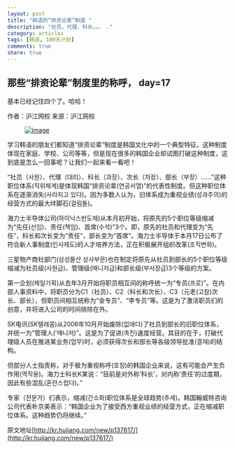```yaml
---
layout: post
title: "韩语的“排资论辈”制度 "
description: "社员，代理，科长。。。 ."
category: articles
tags: [韩语, 100天计划]
comments: true
share: true
---
```



那些“排资论辈”制度里的称呼， day=17
---

基本已经记住四个了。哈哈！

 作者：沪江网校  来源：沪江网校 


<figure >
    <a href="../../images/k17.jpg"><img src="../../images/k17.jpg" alt="image"></a>
     <figcaption>  </figcaption>
</figure>


学习韩语的朋友们都知道“排资论辈”制度是韩国文化中的一个典型特征，这种制度体现在家庭、学校、公司等等，但是现在很多的韩国企业却试图打破这种制度，这到底是怎么一回事呢？让我们一起来看一看吧！



“社员（사원）、代理（대리）、科长（과장）、次长（차장）、部长（부장）……”这种职位体系(직위체계)是体现韩国“排资论辈(연공서열)”的代表性制度。但这种职位体系在逐渐消失(사라지고 있다)。因为多数人认为，旧体系成为重视业绩(성과주의)的经营方式的最大绊脚石(걸림돌)。

海力士半导体公司(하이닉스반도체)从本月初开始，将原先的5个职位等级缩减为“先任(선임)、责任(책임)、首席(수석)”3个。即，原先的社员和代理变为“先任”，科长和次长变为“责任”，部长变为“首席”。海力士半导体于本月17日公布了符合新人事制度(인사제도)的人才培养方法，正在积极展开组织改革(조직변화)。

三星物产商社部门(삼성물산 상사부문)也在制定将原先从社员到部长的5个职位等级缩减为社员级(사원급)、管理级(매니저급)和部长级(부서장급)3个等级的方案。

第一企划(제일기획)从去年3月开始将职员相互间的称呼统一为“专员(프로)”。在内部人事资料中，将职员分为C1（社员）、C2（科长和次长）、C3（元老(고참)次长、部长），但职员间相互统称为“金专员”、“李专员”等。这是为了激活职员们的创意，并将进入公司的时间排除在外。

SK电讯(SK텔레콤)从2006年10月开始废除(없애다)了社员到部长的旧职位体系，并统一为“管理人('매니저)”。这是为了促进(촉진)速度经营。其目的在于，打破代理级人员在推进某业务(업무)时，必须获得次长和部长等各级领导批准(결재)的结构。

但部分人士指责称，对于极为重视称呼(호칭)的韩国企业来说，这有可能会产生负作用(역작용)。海力士科长K某说：“目前是对外称‘科长’，对内称‘责任’的过度期，因此有些混乱(혼란스럽다)。”

专家（전문가）们表示，缩减(간소화)职位体系是全球趋势(추세)。韩国翰威特咨询公司代表朴京美表示：“韩国企业为了接受西方重视业绩的经营方式，正在缩减职位体系。这种趋势仍将继续。”

原文地址[http://kr.hujiang.com/new/p137617/](http://kr.hujiang.com/new/p137617/)